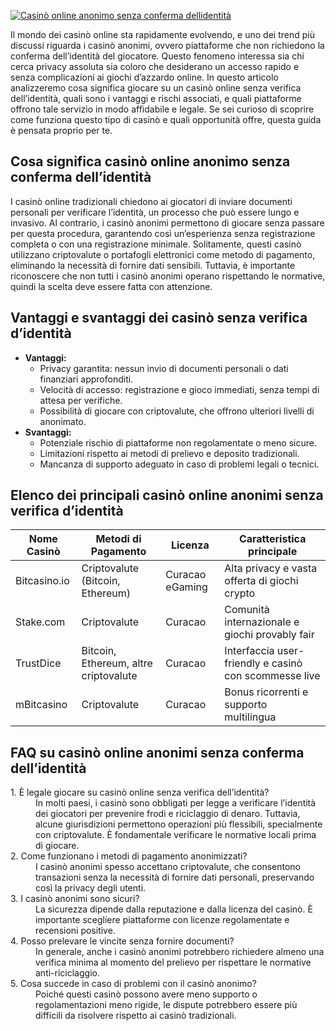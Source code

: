 [![Casinò online anonimo senza conferma dellidentità](https://123-caf.pages.dev/gitsignup.png)](https://vrmoo.ru/Bt82HjjY)

<p>Il mondo dei casinò online sta rapidamente evolvendo, e uno dei trend più discussi riguarda i casinò anonimi, ovvero piattaforme che non richiedono la conferma dell’identità del giocatore. Questo fenomeno interessa sia chi cerca privacy assoluta sia coloro che desiderano un accesso rapido e senza complicazioni ai giochi d’azzardo online. In questo articolo analizzeremo cosa significa giocare su un casinò online senza verifica dell’identità, quali sono i vantaggi e rischi associati, e quali piattaforme offrono tale servizio in modo affidabile e legale. Se sei curioso di scoprire come funziona questo tipo di casinò e quali opportunità offre, questa guida è pensata proprio per te.</p>  <h2>Cosa significa casinò online anonimo senza conferma dell’identità</h2> <p>I casinò online tradizionali chiedono ai giocatori di inviare documenti personali per verificare l’identità, un processo che può essere lungo e invasivo. Al contrario, i casinò anonimi permettono di giocare senza passare per questa procedura, garantendo così un’esperienza senza registrazione completa o con una registrazione minimale. Solitamente, questi casinò utilizzano criptovalute o portafogli elettronici come metodo di pagamento, eliminando la necessità di fornire dati sensibili. Tuttavia, è importante riconoscere che non tutti i casinò anonimi operano rispettando le normative, quindi la scelta deve essere fatta con attenzione.</p>  <h2>Vantaggi e svantaggi dei casinò senza verifica d’identità</h2> <ul> <li><strong>Vantaggi:</strong>   <ul>     <li>Privacy garantita: nessun invio di documenti personali o dati finanziari approfonditi.</li>     <li>Velocità di accesso: registrazione e gioco immediati, senza tempi di attesa per verifiche.</li>     <li>Possibilità di giocare con criptovalute, che offrono ulteriori livelli di anonimato.</li>   </ul> </li> <li><strong>Svantaggi:</strong>   <ul>     <li>Potenziale rischio di piattaforme non regolamentate o meno sicure.</li>     <li>Limitazioni rispetto ai metodi di prelievo e deposito tradizionali.</li>     <li>Mancanza di supporto adeguato in caso di problemi legali o tecnici.</li>   </ul> </li> </ul>  <h2>Elenco dei principali casinò online anonimi senza verifica d’identità</h2> <table> <thead> <tr> <th>Nome Casinò</th> <th>Metodi di Pagamento</th> <th>Licenza</th> <th>Caratteristica principale</th> </tr> </thead> <tbody> <tr> <td>Bitcasino.io</td> <td>Criptovalute (Bitcoin, Ethereum)</td> <td>Curacao eGaming</td> <td>Alta privacy e vasta offerta di giochi crypto</td> </tr> <tr> <td>Stake.com</td> <td>Criptovalute</td> <td>Curacao</td> <td>Comunità internazionale e giochi provably fair</td> </tr> <tr> <td>TrustDice</td> <td>Bitcoin, Ethereum, altre criptovalute</td> <td>Curacao</td> <td>Interfaccia user-friendly e casinò con scommesse live</td> </tr> <tr> <td>mBitcasino</td> <td>Criptovalute</td> <td>Curacao</td> <td>Bonus ricorrenti e supporto multilingua</td> </tr> </tbody> </table>  <h2>FAQ su casinò online anonimi senza conferma dell’identità</h2> <dl> <dt>1. È legale giocare su casinò online senza verifica dell’identità?</dt> <dd>In molti paesi, i casinò sono obbligati per legge a verificare l’identità dei giocatori per prevenire frodi e riciclaggio di denaro. Tuttavia, alcune giurisdizioni permettono operazioni più flessibili, specialmente con criptovalute. È fondamentale verificare le normative locali prima di giocare.</dd>  <dt>2. Come funzionano i metodi di pagamento anonimizzati?</dt> <dd>I casinò anonimi spesso accettano criptovalute, che consentono transazioni senza la necessità di fornire dati personali, preservando così la privacy degli utenti.</dd>  <dt>3. I casinò anonimi sono sicuri?</dt> <dd>La sicurezza dipende dalla reputazione e dalla licenza del casinò. È importante scegliere piattaforme con licenze regolamentate e recensioni positive.</dd>  <dt>4. Posso prelevare le vincite senza fornire documenti?</dt> <dd>In generale, anche i casinò anonimi potrebbero richiedere almeno una verifica minima al momento del prelievo per rispettare le normative anti-riciclaggio.</dd>  <dt>5. Cosa succede in caso di problemi con il casinò anonimo?</dt> <dd>Poiché questi casinò possono avere meno supporto o regolamentazioni meno rigide, le dispute potrebbero essere più difficili da risolvere rispetto ai casinò tradizionali.</dd> </dl>